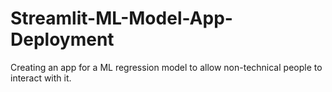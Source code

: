 # Streamlit-ML-Model-App-Deployment
Creating an app for a ML regression model to allow non-technical people to interact with it.
